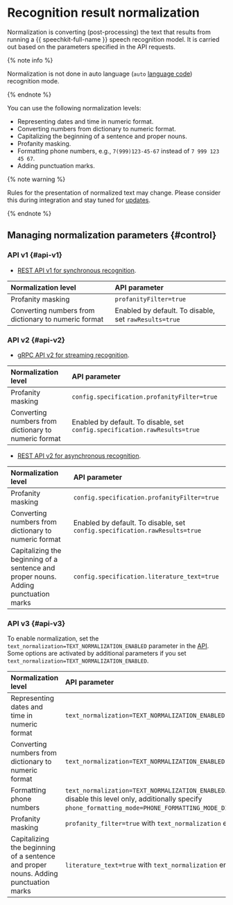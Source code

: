 # Recognition result normalization

Normalization is converting (post-processing) the text that results from running a {{ speechkit-full-name }} speech recognition model. It is carried out based on the parameters specified in the API requests.

{% note info %}

Normalization is not done in auto language (`auto` [language code](models.md#languages)) recognition mode.

{% endnote %}

You can use the following normalization levels:

* Representing dates and time in numeric format.
* Converting numbers from dictionary to numeric format.
* Capitalizing the beginning of a sentence and proper nouns.
* Profanity masking.
* Formatting phone numbers, e.g., `7(999)123-45-67` instead of `7 999 123 45 67`.
* Adding punctuation marks.


{% note warning %}

Rules for the presentation of normalized text may change. Please consider this during integration and stay tuned for [updates](../release-notes-stt.md).

{% endnote %}


## Managing normalization parameters {#control}


### API v1 {#api-v1}

* [REST API v1 for synchronous recognition](api/request-api.md).

| Normalization level | API parameter |
| :----- | :------|
| Profanity masking | `profanityFilter=true` |
| Converting numbers from dictionary to numeric format | Enabled by default. To disable, set `rawResults=true` |

### API v2 {#api-v2}

* [gRPC API v2 for streaming recognition](api/streaming-api.md).

| Normalization level | API parameter |
| :----- | :------|
| Profanity masking | `config.specification.profanityFilter=true` |
| Converting numbers from dictionary to numeric format | Enabled by default. To disable, set `config.specification.rawResults=true` |

* [REST API v2 for asynchronous recognition](api/transcribation-api.md).

| Normalization level | API parameter |
| :----- | :------|
| Profanity masking | `config.specification.profanityFilter=true` |
| Converting numbers from dictionary to numeric format | Enabled by default. To disable, set `config.specification.rawResults=true` |
| Capitalizing the beginning of a sentence and proper nouns. Adding punctuation marks | `config.specification.literature_text=true` |

### API v3 {#api-v3}


To enable normalization, set the `text_normalization=TEXT_NORMALIZATION_ENABLED` parameter in the [API](../stt-v3/api-ref/grpc/Recognizer/index.md). Some options are activated by additional parameters if you set `text_normalization=TEXT_NORMALIZATION_ENABLED`.

| Normalization level | API parameter |
| :----- | :------|
| Representing dates and time in numeric format | `text_normalization=TEXT_NORMALIZATION_ENABLED` |
| Converting numbers from dictionary to numeric format | `text_normalization=TEXT_NORMALIZATION_ENABLED` |
| Formatting phone numbers | `text_normalization=TEXT_NORMALIZATION_ENABLED`. To disable this level only, additionally specify `phone_formatting_mode=PHONE_FORMATTING_MODE_DISABLED`. |
| Profanity masking | `profanity_filter=true` with `text_normalization` enabled |
| Capitalizing the beginning of a sentence and proper nouns. Adding punctuation marks | `literature_text=true` with `text_normalization` enabled |